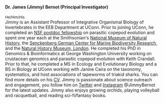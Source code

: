 #### Dr. James (Jimmy) Bernot (Principal Investigator)
<sup>He/Him/His</sup><br>
Jimmy is an Assistant Professor of Integrative Organismal Biology of Invertebrates in the EEB Department at UConn. Prior to joining UConn, he completed an [NSF postdoc fellowship](https://www.nsf.gov/awardsearch/showAward?AWD_ID=2010898&HistoricalAwards=false) on parasitic copepod evolution and spent one year each at the Smithsonian's [National Museum of Natural History](https://naturalhistory.si.edu), the [Senckenberg German Center for Marine Biodiversity Research](https://www.senckenberg.de/en/institutes/senckenberg-am-meer/german-centre-for-marine-biodiversity-research-dzmb/), and the [Natural History Museum, London](https://www.nhm.ac.uk). He completed his PhD in Genomics & Bioinformatics at George Washington University working on crustacean genomics and parasitic copepod evolution with Keith Crandall. Prior to that, he completed a MS in Ecology and Evolutionary Biology and a BS in Biology at UConn working with Janine Caira on the taxonomy, systematics, and host associations of tapeworms of triakid sharks. You can find more details on his [CV](http://bernotlab.github.io/assets/pdf/Bernot_CV.pdf). Jimmy is passionate about science outreach and engagement, you follow him on [Twitter](https://twitter.com/JimmyBernot) and [Instagram](https://www.instagram.com/jimmybernot/) @JimmyBernot for the latest updates. Jimmy also enjoys growing orchids, playing volleyball and racquetball, and reading sci-fi/fantasy books.
